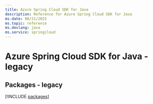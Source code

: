 ```yaml
---
title: Azure Spring Cloud SDK for Java
description: Reference for Azure Spring Cloud SDK for Java
ms.date: 08/21/2025
ms.topic: reference
ms.devlang: java
ms.service: springcloud
---
```

# Azure Spring Cloud SDK for Java - legacy
## Packages - legacy
[!INCLUDE [packages](spring-cloud-index.md)]